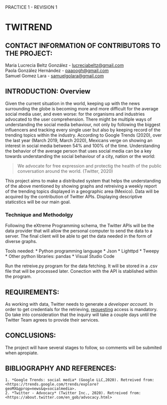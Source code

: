 PRACTICE 1 - REVISION 1    
# TWITREND


## CONTACT INFORMATION OF CONTRIBUTORS TO THE PROJECT:
Maria Lucrecia Beltz González - <lucreciabeltz@gmail.com>  
Paola González Hernández - <paaoogh@gmail.com>  
Samuel Gomez Lara - <samuelgolara@gmail.com>  

## INTRODUCTION: Overview
Given the current situation in the world, keeping up with the news surrounding the globe is becoming more and more difficult for the average social media user, and even worse: for the organisms and industries advocated to the user comprehension. There might be multiple ways of understanding the social media behaviour, not only by following the biggest influencers and tracking every single user but also by keeping record of the trending topics within the industry. According to Google Trends (2020), over the last year (March 2019, March 2020), Mexicans verge on showing an interest in social media between 54% and 100% of the time. Understanding the behavior of the average person that uses social media can be a key towards understanding the social behaviour of a city, nation or the world:

>We advocate for free expression and protectig the health of the public conversation around the world. (Twitter, 2020)

This project aims to make a distributed system that helps the understanding of the above mentioned by showing graphs and retreiving a weekly report of the trending topics displayed in a geographic area (Mexico). Data will be acquired by the contribution of Twitter APIs. Displaying descriptive staticstics will be our main goal. 

### Technique and Methodolgy
Following the eXtreme Programming schema, the Twitter APIs will be the data provider that will allow the personal computer to send the data to a server. The final client will be able to get the data needed in the form of diverse graphs.  

Tools needed:
    * Python programming language
    * Json
    * Lighttpd
    * Tweepy
    * Other python libraries: pandas
    * Visual Studio Code

Run the retreive.py program for the data fetching. It will be stored in a .csv file that will be processed later. Conection with the API is stablished within the program.

## REQUIREMENTS:
As working with data, Twitter needs to generate a *developer account*. In order to get credentials for the retrieving, [requesting](https://developer.twitter.com/en/apply-for-access) access is mandatory. Do take into consideration that the inquiry will take a couple days until the Twitter Team agrees to provide their services.


## CONCLUSIONS:
The project will have several stages to follow, so comments will be submited when apropiate.

## BIBLIOGRAPHY AND REFERENCES:
    1. *Google Trends: social media* (Google LLC,2020). Retreived from: <https://trends.google.com/trends/explore?geoMX&gprop=news&q=socialmedia>. 
    2. *Twitter - Advocacy* (Twitter Inc., 2020). Retreived from: <https://about.twitter.com/en_gob/advocacy.html>
